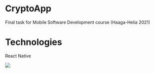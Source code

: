 # CryptoApp
Final task for Mobile Software Development course (Haaga-Helia 2021)

# Technologies
React Native

![](https://www.kapwing.com/e/621e17f4050c88008bc07135)
